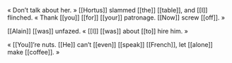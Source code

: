 « Don’t talk about her. » [[Hortus]] slammed [[the]] [[table]], and [[I]] flinched. « Thank [[you]] [[for]] [[your]] patronage. [[Now]] screw [[off]]. »

[[Alain]] [[was]] unfazed. « [[I]] [[was]] about [[to]] hire him. »

« [[You]]’re nuts. [[He]] can’t [[even]] [[speak]] [[French]], let [[alone]] make [[coffee]]. »